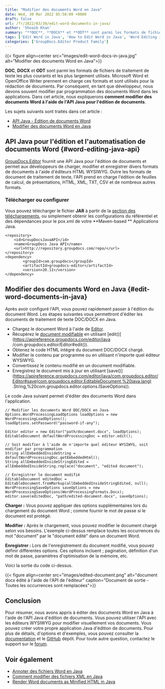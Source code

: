 ```yaml
---
title: "Modifier des documents Word en Java"
date: Wed, 30 Mar 2022 05:58:00 +0000
draft: false
url: /fr/2022/03/30/edit-word-documents-in-java/
author: 'Shoaib Khan'
summary: "**DOC**, **DOCX** et **ODT** sont parmi les formats de fichiers de traitement de texte les plus courants et les plus largement utilisés. Microsoft Word et OpenOffice Writer prennent en charge ces formats et sont utilisés pour la rédaction de documents. Par conséquent, en tant que développeur, nous devons souvent modifier par programmation des documents Word dans les applications. Dans cet article, nous discuterons de **comment modifier des documents Word à l'aide de l'API Java pour l'édition de documents**."
tags: ['Edit Word in Java', 'How to Edit Word in Java', 'Word Editing in Java', 'Word Editing Java API']
categories: ['GroupDocs.Editor Product Family']
---
```




{{< figure align=center src="images/edit-word-docs-in-java.jpg" alt="Modifier des documents Word en Java">}}


**DOC**, **DOCX** et **ODT** sont parmi les formats de fichiers de traitement de texte les plus courants et les plus largement utilisés. Microsoft Word et OpenOffice Writer prennent en charge ces formats et sont utilisés pour la rédaction de documents. Par conséquent, en tant que développeur, nous devons souvent modifier par programmation des documents Word dans les applications. Dans cet article, nous expliquerons **comment modifier des documents Word à l'aide de l'API Java pour l'édition de documents**.

Les sujets suivants sont traités dans cet article :

* [API Java - Édition de documents Word](#word-editing-java-api)
* [Modifier des documents Word en Java](#edit-word-documents-en-java)

## API Java pour l'édition et l'automatisation de documents Word {#word-editing-java-api}

[GroupDocs.Editor](https://products.groupdocs.com/editor/) fournit une API Java pour l'édition de documents et permet aux développeurs de charger, modifier et enregistrer divers formats de documents à l'aide d'éditeurs HTML WYSIWYG. Outre les formats de document de traitement de texte, l'API prend en charge l'édition de feuilles de calcul, de présentations, HTML, XML, TXT, CSV et de nombreux autres formats.

### Télécharger ou configurer

Vous pouvez télécharger le fichier **JAR** à partir de la [section des téléchargements](https://downloads.groupdocs.com/editor), ou simplement obtenir les configurations du référentiel et des dépendances pour le pox.xml de votre **Maven-based ** Applications Java.

```
<repository>
	<id>GroupDocsJavaAPI</id>
	<name>GroupDocs Java API</name>
	<url>http://repository.groupdocs.com/repo/</url>
</repository>
<dependency>
        <groupId>com.groupdocs</groupId>
        <artifactId>groupdocs-editor</artifactId>
        <version>20.11</version> 
</dependency>
```

## Modifier des documents Word en Java {#edit-word-documents-in-java}

Après avoir configuré l'API, vous pouvez rapidement passer à l'édition du document Word. Les étapes suivantes vous permettront d'éditer les documents de traitement de texte DOC/DOCX en Java.

* Chargez le document Word à l'aide de [Editor](https://apireference.groupdocs.com/editor/java/com.groupdocs.editor/Editor).
* Récupérez le [document modifiable](https://apireference.groupdocs.com/editor/java/com.groupdocs.editor/EditableDocument) en utilisant [edit()](https://apireference.groupdocs.com/editor/java /com.groupdocs.editor/Editor#edit()).
* Obtenez le code HTML intégré du document DOC/DOCX chargé.
* Modifier le contenu par programme ou en utilisant n'importe quel éditeur WYSIWYG.
* Convertissez le contenu modifié en un document modifiable.
* Enregistrez le document mis à jour en utilisant [save()](https://apireference.groupdocs.com/editor/java/com.groupdocs.editor/Editor#save(com.groupdocs.editor.EditableDocument,%20java.lang) .String,%20com.groupdocs.editor.options.ISaveOptions)).

Le code Java suivant permet d'éditer des documents Word dans l'application.

```
// Modifier les documents Word DOC/DOCX en Java
Options.WordProcessingLoadOptions loadOptions = new WordProcessingLoadOptions();
loadOptions.setPassword("password-if-any");

Editor editor = new Editor("path/document.docx", loadOptions);
EditableDocument defaultWordProcessingDoc = editor.edit();

// Soit modifier à l'aide de n'importe quel éditeur WYSIWYG, soit modifier par programmation
String allEmbeddedInsideString = defaultWordProcessingDoc.getEmbeddedHtml();
String allEmbeddedInsideStringEdited = allEmbeddedInsideString.replace("document", "edited document");

// Enregistrer le document modifié
EditableDocument editedDoc = EditableDocument.fromMarkup(allEmbeddedInsideStringEdited, null);
WordProcessingSaveOptions saveOptions = new WordProcessingSaveOptions(WordProcessingFormats.Docx);
editor.save(editedDoc, "path/edited-document.docx", saveOptions);
```

**Charger :** Vous pouvez appliquer des options supplémentaires lors du chargement du document Word ; comme fournir le mot de passe si le document est protégé.

**Modifier :** Après le chargement, vous pouvez modifier le document chargé selon vos besoins. L'exemple ci-dessus remplace toutes les occurrences du mot "document" par le "document édité" dans un document Word.

**Enregistrer :** Lors de l'enregistrement du document modifié, vous pouvez définir différentes options. Ces options incluent ; pagination, définition d'un mot de passe, paramètres d'optimisation de la mémoire, etc.

Voici la sortie du code ci-dessus.



{{< figure align=center src="images/edited-document.png" alt="document docx édité à l'aide de l'API de l'éditeur" caption="Document de sortie - Toutes les occurrences sont remplacées">}}


## Conclusion

Pour résumer, nous avons appris à éditer des documents Word en Java à l'aide de l'API Java d'édition de documents. Vous pouvez utiliser l'API avec les éditeurs WYSIWYG pour modifier visuellement vos documents. Vous pouvez créer votre propre application Java d'édition de documents. Pour plus de détails, d'options et d'exemples, vous pouvez consulter la [documentation](https://docs.groupdocs.com/editor/java/) et le [GitHub](https://github.com/groupdocs-editor) dépôt. Pour toute autre question, contactez le support sur le [forum](https://forum.groupdocs.com/c/assembly).

## Voir également

* [Annoter des fichiers Word en Java](https://blog.groupdocs.com/2022/03/19/annotate-word-documents-in-java/)
* [Comment modifier des fichiers XML en Java](https://blog.groupdocs.com/2021/11/06/edit-xml-files-in-java/)
* [Render Word documents as Minified HTML in Java](https://blog.groupdocs.com/2022/03/04/render-word-documents-as-minified-html-in-java/)





